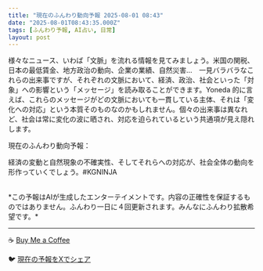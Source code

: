 ```yaml
---
title: "現在のふんわり動向予報 2025-08-01 08:43"
date: "2025-08-01T08:43:35.000Z"
tags: [ふんわり予報, AI占い, 日常]
layout: post
---
```


様々なニュース、いわば「文脈」を流れる情報を見てみましょう。米国の関税、日本の最低賃金、地方政治の動向、企業の業績、自然災害…　一見バラバラなこれらの出来事ですが、それぞれの文脈において、経済、政治、社会といった「対象」への影響という「メッセージ」を読み取ることができます。Yoneda 的に言えば、これらのメッセージがどの文脈においても一貫している主体、それは「変化への対応」という本質そのものなのかもしれません。個々の出来事は異なれど、社会は常に変化の波に晒され、対応を迫られているという共通項が見え隠れします。


現在のふんわり動向予報：

経済の変動と自然現象の不確実性、そしてそれらへの対応が、社会全体の動向を形作っていくでしょう。#KGNINJA

<br>
*この予報はAIが生成したエンターテイメントです。内容の正確性を保証するものではありません。ふんわり一日に４回更新されます。みんなにふんわり拡散希望です。*

---
☕️ [Buy Me a Coffee](https://www.buymeacoffee.com/kgninja)

🐦 [現在の予報をXでシェア](https://twitter.com/intent/tweet?text=%E7%8F%BE%E5%9C%A8%E3%81%AE%E3%81%B5%E3%82%93%E3%82%8F%E3%82%8A%E4%BA%88%E5%A0%B1%3A%20%E3%80%8C%E6%A7%98%E3%80%85%E3%81%AA%E3%83%8B%E3%83%A5%E3%83%BC%E3%82%B9%E3%80%81%E3%81%84%E3%82%8F%E3%81%B0%E3%80%8C%E6%96%87%E8%84%88%E3%80%8D%E3%82%92%E6%B5%81%E3%82%8C%E3%82%8B%E6%83%85%E5%A0%B1%E3%82%92%E8%A6%8B%E3%81%A6%E3%81%BF%E3%81%BE%E3%81%97%E3%82%87%E3%81%86%E3%80%82%E3%80%8D%23KGNINJA%20%E7%B6%9A%E3%81%8D%E3%81%AF%E3%83%96%E3%83%AD%E3%82%B0%E3%81%A7%EF%BC%81%F0%9F%91%87&url=https%3A%2F%2Fkg-ninja.github.io%2FFunwariyoso%2F)
